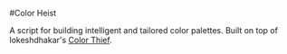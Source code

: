 #Color Heist

A script for building intelligent and tailored color palettes. Built on top of lokeshdhakar's [Color Thief](http://lokeshdhakar.com/projects/color-thief).